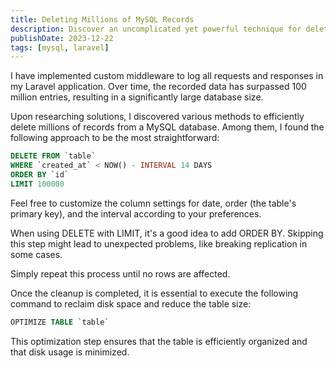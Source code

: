 ```yaml
---
title: Deleting Millions of MySQL Records
description: Discover an uncomplicated yet powerful technique for deleting a substantial volume of records in MySQL, along with essential post-deletion steps.
publishDate: 2023-12-22
tags: [mysql, laravel]
---
```


I have implemented custom middleware to log all requests and responses in my Laravel application. Over time, the recorded data has surpassed 100 million entries, resulting in a significantly large database size.

Upon researching solutions, I discovered various methods to efficiently delete millions of records from a MySQL database. Among them, I found the following approach to be the most straightforward:

```sql
DELETE FROM `table`
WHERE `created_at` < NOW() - INTERVAL 14 DAYS
ORDER BY `id`
LIMIT 100000
```

Feel free to customize the column settings for date, order (the table's primary key), and the interval according to your preferences.

When using DELETE with LIMIT, it's a good idea to add ORDER BY. Skipping this step might lead to unexpected problems, like breaking replication in some cases.

Simply repeat this process until no rows are affected.

Once the cleanup is completed, it is essential to execute the following command to reclaim disk space and reduce the table size:

```sql
OPTIMIZE TABLE `table`
```

This optimization step ensures that the table is efficiently organized and that disk usage is minimized.
